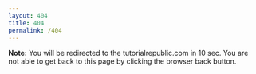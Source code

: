 ```yaml
---
layout: 404
title: 404
permalink: /404
---
```

<div>
    <p><strong>Note:</strong> You will be redirected to the tutorialrepublic.com in 10 sec. You are not able to get back to this page by clicking the browser back button.</p>
</div>

<script>
    function pageRedirect() {
        window.location.replace("https://www.youtube.com/watch?v=dQw4w9WgXcQ");
    }      
    setTimeout("pageRedirect()", 10000);
</script
